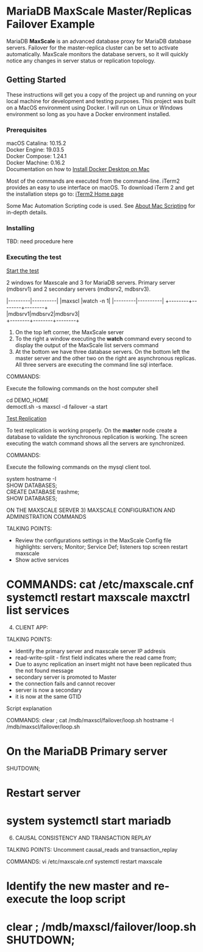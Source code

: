# MariaDB MaxScale Master/Replicas Failover Example

MariaDB __MaxScale__ is an advanced database proxy for MariaDB database servers. Failover for the master-replica cluster can
be set to activate automatically. MaxScale monitors the database servers, so it will quickly notice any changes in server
status or replication topology.

## Getting Started 

These instructions will get you a copy of the project up and running on your local machine for development and testing purposes.
This project was built on a MacOS environment using Docker. I will run on Linux or Windows environment so long as you have
a Docker environment installed.

### Prerequisites

macOS Catalina: 10.15.2<br>
Docker Engine: 19.03.5<br>
Docker Compose: 1.24.1<br>
Docker Machine: 0.16.2<br>
Documentation on how to [Install Docker Desktop on Mac](https://docs.docker.com/docker-for-mac/install/)

Most of the commands are executed from the command-line. iTerm2 provides an easy to use interface on macOS. To download iTerm 2 and get the installation steps go to: [iTerm2 Home page](https://www.iterm2.com/index.html)

Some Mac Automation Scripting code is used. See [About Mac Scripting](https://developer.apple.com/library/archive/documentation/LanguagesUtilities/Conceptual/MacAutomationScriptingGuide/index.html#//apple_ref/doc/uid/TP40016239-CH56-SW1) for in-depth details.

### Installing 

TBD: need procedure here

### Executing the test

<ins>Start the test</ins>

2 windows for Maxscale and 3 for MariaDB servers. Primary server (mdbsrv1) and 2 secondary servers (mdbsrv2, mdbsrv3).

|---------|----------|
|maxscl   |watch -n 1|
|---------|----------|
+--------+--------+--------+<br>
|mdbsrv1|mdbsrv2|mdbsrv3|<br>
+--------+--------+--------+<br>

1) On the top left corner, the MaxScale server
2) To the right a window executing the __watch__ command every second to display the output of the MaxScale list servers command
3) At the bottom we have three database servers. On the bottom left the master server and the other two on the right are asynchronous replicas. All three servers are executing the command line sql interface.


COMMANDS:

Execute the following commands on the host computer shell

cd DEMO_HOME<br>
democtl.sh -s maxscl -d failover -a start 

<ins>Test Replication</ins>

To test replication is working properly. On the __master__ node create a database to validate the synchronous replication is working. The screen executing the watch command shows all the servers are synchronized. 

COMMANDS:

Execute the following commands on the mysql client tool.

system hostname -I<br>
SHOW DATABASES;<br>
CREATE DATABASE trashme;<br>
SHOW DATABASES;<br>

ON THE MAXSCALE SERVER
3) MAXSCALE CONFIGURATION AND ADMINISTRATION COMMANDS

TALKING POINTS:

+ Review the configurations settings in the MaxScale 
  Config file highlights: servers; Monitor; Service Def; listeners
top screen restart maxscale
+ Show active services

COMMANDS:
 cat /etc/maxscale.cnf           
 systemctl restart maxscale
 maxctrl list services
===============================================================================
4) CLIENT APP:

TALKING POINTS:
  + Identify the primary server and maxscale server IP addresis
  + read-write-split - first field indicates where the read came from; 
  + Due to async replication an insert might not have been replicated thus the not found message
  + secondary server is promoted to Master
  + the connection fails and cannot recover
  + server is now a secondary
  + it is now at the same GTID

Script explanation

COMMANDS:
 clear ; cat /mdb/maxscl/failover/loop.sh
 hostname -I
 /mdb/maxscl/failover/loop.sh

# On the MariaDB Primary server
 SHUTDOWN;

# Restart server
 system systemctl start mariadb
===============================================================================
6) CAUSAL CONSISTENCY AND TRANSACTION REPLAY

TALKING POINTS:
Uncomment causal_reads and transaction_replay

COMMANDS:
 vi /etc/maxscale.cnf
 systemctl restart maxscale

# Identify the new master and re-execute the loop script

 clear ; /mdb/maxscl/failover/loop.sh
 SHUTDOWN;
===============================================================================
